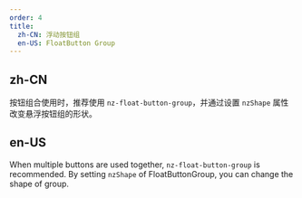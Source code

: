 ```yaml
---
order: 4
title:
  zh-CN: 浮动按钮组
  en-US: FloatButton Group
---
```


## zh-CN

按钮组合使用时，推荐使用 `nz-float-button-group`，并通过设置 `nzShape` 属性改变悬浮按钮组的形状。

## en-US

When multiple buttons are used together, `nz-float-button-group` is recommended. By setting `nzShape` of FloatButtonGroup, you can change the shape of group.
